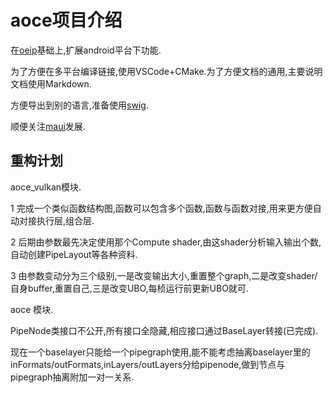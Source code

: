 # aoce项目介绍

在[oeip](https://github.com/xxxzhou/oeip)基础上,扩展android平台下功能.

为了方便在多平台编译链接,使用VSCode+CMake.为了方便文档的通用,主要说明文档使用Markdown.

方便导出到别的语言,准备使用[swig](https://www.cnblogs.com/xuruilong100/tag/SWIG%203%20%E4%B8%AD%E6%96%87%E6%89%8B%E5%86%8C/).

顺便关注[maui](https://github.com/dotnet/maui/blob/main/README.md)发展.

## 重构计划

aoce_vulkan模块.

1 完成一个类似函数结构图,函数可以包含多个函数,函数与函数对接,用来更方便自动对接执行层,组合层.

2 后期由参数最先决定使用那个Compute shader,由这shader分析输入输出个数,自动创建PipeLayout等各种资料.

3 由参数变动分为三个级别,一是改变输出大小,重置整个graph,二是改变shader/自身buffer,重置自己,三是改变UBO,每桢运行前更新UBO就可.

aoce 模块.

PipeNode类接口不公开,所有接口全隐藏,相应接口通过BaseLayer转接(已完成).

现在一个baselayer只能给一个pipegraph使用,能不能考虑抽离baselayer里的inFormats/outFormats,inLayers/outLayers分给pipenode,做到节点与pipegraph抽离附加一对一关系.
